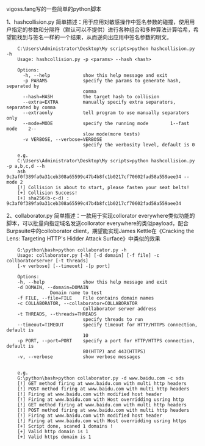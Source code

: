 ﻿vigoss.fang写的一些简单的python脚本

1、hashcollision.py
简单描述：用于应用对敏感操作中签名参数的碰撞，使用用户指定的参数和分隔符（默认可以不提供）进行各种组合和多种算法计算哈希，希望能找到与签名一样的一个结果，从而逆向出应用中签名参数的明文。

		C:\Users\Administrator\Desktop\My scripts>python hashcollision.py -h
		Usage: hashcollision.py -p <params> --hash <hash>

		Options:
		  -h, --help            show this help message and exit
		  -p PARAMS             specify the params to generate hash, separated by
		                        comma
		  --hash=HASH           the target hash to collision
		  --extra=EXTRA         manually specify extra separators, separated by comma
		  --extraonly           tell program to use manually separators only
		  --mode=MODE           specify the running mode        1--fast mode    2--
		                        slow mode(more tests)
		  -v VERBOSE, --verbose=VERBOSE
		                        specify the verbosity level, default is 0

		e.g.
		C:\Users\Administrator\Desktop\My scripts>python hashcollision.py -p a,b,c,d --h
		ash 9c3af0f389fa0a31ceb308a65599c47b4b8fc1b0217cf70602fad58a559aee34 --mode 2
		[!] Collision is about to start, please fasten your seat belts!
		[+] Collision Success!
		[+] sha256(b-c-d) : 9c3af0f389fa0a31ceb308a65599c47b4b8fc1b0217cf70602fad58a559aee34



2、collaborator.py
简单描述：一款用于实现collorator everywhere类似功能的脚本，可以批量向指定域名发送collorator everywhere的类似payload，配合Burpsuite中的colloborator client，期望能实现James Kettle在《Cracking the Lens: Targeting HTTP's Hidder Attack Surface》中类似的效果

		G:\python\bash>python collaborator.py -h
		Usage: collaborator.py [-h] [-d domain] [-f file] -c collboratorserver [-t threads] 
		[-v verbose] [--timeout] -[p port]

		Options:
  		-h, --help            	show this help message and exit
  		-d DOMAIN, --domain=DOMAIN 						
					Domain name to test
  		-f FILE, --file=FILE  	File contains domain names
  		-c COLLABORATOR, --collaborator=COLLABORATOR
                        		Collaborator server address
  		-t THREADS, --threads=THREADS
                        		specify threads to run
  		--timeout=TIMEOUT     	specify timeout for HTTP/HTTPS connection, default is
                        		10
  		-p PORT, --port=PORT  	specify a port for HTTP/HTTPS connection, default is
                        		80(HTTP) and 443(HTTPS)
  		-v, --verbose         	show verbose messages


  		e.g.
  		G:\python\bash>python collaborator.py -d www.baidu.com -c sds
		[!] GET method firing at www.baidu.com with multi http headers
		[!] POST method firing at www.baidu.com with multi http headers
		[!] Firing at www.baidu.com with modified host header
		[!] Firing at www.baidu.com with Host overridding usring http
		[!] GET method firing at www.baidu.com with multi http headers
		[!] POST method firing at www.baidu.com with multi http headers
		[!] Firing at www.baidu.com with modified host header
		[!] Firing at www.baidu.com with Host overridding usring https
		[+] Script done, scaned 1 domains !
		[+] Valid http domain is 1
		[+] Valid https domain is 1

